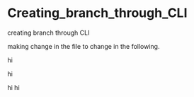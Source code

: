  

 # Creating_branch_through_CLI


 creating branch through CLI 

 making change in the file to change in the following.

hi


hi


hi
hi
